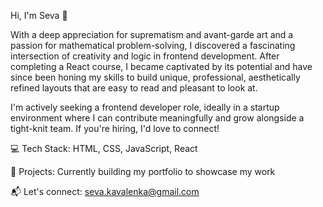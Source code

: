Hi, I'm Seva 👋

With a deep appreciation for suprematism and avant-garde art and a passion for mathematical problem-solving, I discovered a fascinating intersection of creativity and logic in frontend development. After completing a React course, I became captivated by its potential and have since been honing my skills to build unique, professional, aesthetically refined layouts that are easy to read and pleasant to look at.

I'm actively seeking a frontend developer role, ideally in a startup environment where I can contribute meaningfully and grow alongside a tight-knit team. If you're hiring, I'd love to connect!

💻 Tech Stack: HTML, CSS, JavaScript, React

🚀 Projects: Currently building my portfolio to showcase my work

📬 Let's connect: seva.kavalenka@gmail.com
